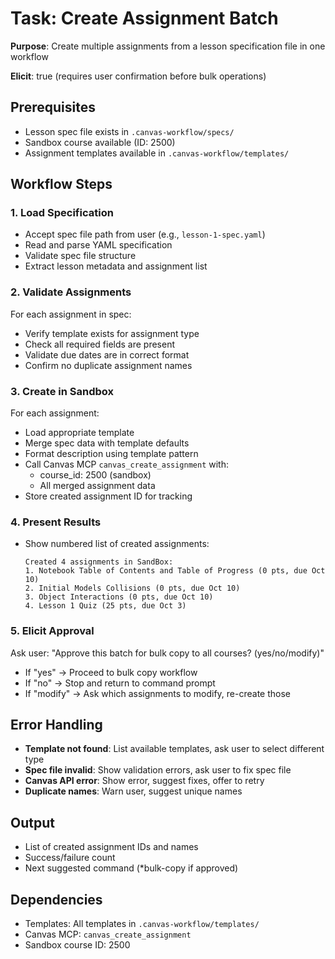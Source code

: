 # Task: Create Assignment Batch

**Purpose**: Create multiple assignments from a lesson specification file in one workflow

**Elicit**: true (requires user confirmation before bulk operations)

## Prerequisites
- Lesson spec file exists in `.canvas-workflow/specs/`
- Sandbox course available (ID: 2500)
- Assignment templates available in `.canvas-workflow/templates/`

## Workflow Steps

### 1. Load Specification
- Accept spec file path from user (e.g., `lesson-1-spec.yaml`)
- Read and parse YAML specification
- Validate spec file structure
- Extract lesson metadata and assignment list

### 2. Validate Assignments
For each assignment in spec:
- Verify template exists for assignment type
- Check all required fields are present
- Validate due dates are in correct format
- Confirm no duplicate assignment names

### 3. Create in Sandbox
For each assignment:
- Load appropriate template
- Merge spec data with template defaults
- Format description using template pattern
- Call Canvas MCP `canvas_create_assignment` with:
  - course_id: 2500 (sandbox)
  - All merged assignment data
- Store created assignment ID for tracking

### 4. Present Results
- Show numbered list of created assignments:
  ```
  Created 4 assignments in SandBox:
  1. Notebook Table of Contents and Table of Progress (0 pts, due Oct 10)
  2. Initial Models Collisions (0 pts, due Oct 10)
  3. Object Interactions (0 pts, due Oct 10)
  4. Lesson 1 Quiz (25 pts, due Oct 3)
  ```

### 5. Elicit Approval
Ask user: "Approve this batch for bulk copy to all courses? (yes/no/modify)"
- If "yes" → Proceed to bulk copy workflow
- If "no" → Stop and return to command prompt
- If "modify" → Ask which assignments to modify, re-create those

## Error Handling
- **Template not found**: List available templates, ask user to select different type
- **Spec file invalid**: Show validation errors, ask user to fix spec file
- **Canvas API error**: Show error, suggest fixes, offer to retry
- **Duplicate names**: Warn user, suggest unique names

## Output
- List of created assignment IDs and names
- Success/failure count
- Next suggested command (*bulk-copy if approved)

## Dependencies
- Templates: All templates in `.canvas-workflow/templates/`
- Canvas MCP: `canvas_create_assignment`
- Sandbox course ID: 2500
